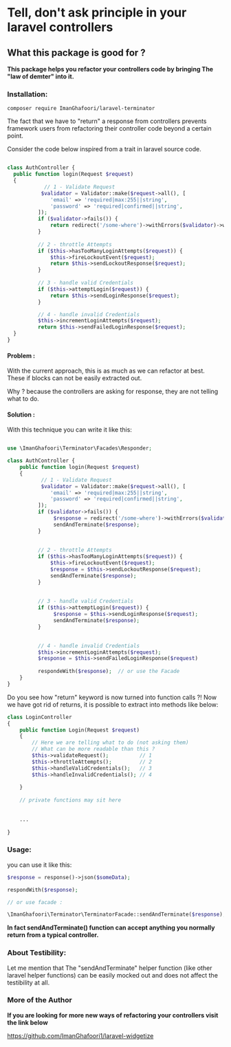 # Tell, don't ask principle in your laravel controllers

## What this package is good for ?

**This package helps you refactor your controllers code by bringing The "law of demter" into it.**



### Installation:

`
composer require ImanGhafoori/laravel-terminator
`



The fact that we have to "return" a response from controllers prevents framework users from refactoring their controller code beyond a certain point.

Consider the code below inspired from a trait in laravel source code.

```php

class AuthController {
  public function login(Request $request)
  {
            // 1 - Validate Request
           $validator = Validator::make($request->all(), [
              'email' => 'required|max:255||string',
              'password' => 'required|confirmed||string',
          ]);
          if ($validator->fails()) {
              return redirect('/some-where')->withErrors($validator)->withInput();
          }
         
          // 2 - throttle Attempts
          if ($this->hasTooManyLoginAttempts($request)) {
              $this->fireLockoutEvent($request);
              return $this->sendLockoutResponse($request);
          }
         
          // 3 - handle valid Credentials
          if ($this->attemptLogin($request)) {
              return $this->sendLoginResponse($request);
          }

          // 4 - handle invalid Credentials
          $this->incrementLoginAttempts($request);
          return $this->sendFailedLoginResponse($request);
  }
}

```
#### Problem :

With the current approach, this is as much as we can refactor at best.
These if blocks can not be easily extracted out.

Why ? because the controllers are asking for response, they are not telling what to do.

#### Solution : 

With this technique you can write it like this:

```php

use \ImanGhafoori\Terminator\Facades\Responder;

class AuthController {
    public function login(Request $request)
    {
           // 1 - Validate Request
           $validator = Validator::make($request->all(), [
              'email' => 'required|max:255||string',
              'password' => 'required|confirmed||string',
          ]);
          if ($validator->fails()) {
               $response = redirect('/some-where')->withErrors($validator)->withInput();
               sendAndTerminate($response);
          }
          
         
          // 2 - throttle Attempts
          if ($this->hasTooManyLoginAttempts($request)) {
              $this->fireLockoutEvent($request);
              $response = $this->sendLockoutResponse($request);
              sendAndTerminate($response);
          }
          
         
          // 3 - handle valid Credentials
          if ($this->attemptLogin($request)) {
               $response = $this->sendLoginResponse($request);
               sendAndTerminate($response);
          }
          

          // 4 - handle invalid Credentials
          $this->incrementLoginAttempts($request);
          $response = $this->sendFailedLoginResponse($request) 
         
          respondeWith($response);  // or use the Facade
    }
}

```
Do you see how "return" keyword is now turned into function calls ?!
Now we have got rid of returns, it is possible to extract into methods like below:


```php
class LoginController
{
    public function Login(Request $request)
    {
        // Here we are telling what to do (not asking them)
        // What can be more readable than this ?
        $this->validateRequest();          // 1
        $this->throttleAttempts();         // 2
        $this->handleValidCredentials();   // 3 
        $this->handleInvalidCredentials(); // 4
        
    }
    
    // private functions may sit here
    
    
    ...
    
}
```


### Usage:

you can use it like this:

```php
$response = response()->json($someData);

respondWith($response);

// or use facade :

\ImanGhafoori\Terminator\TerminatorFacade::sendAndTerminate($response);

```
**In fact sendAndTerminate() function can accept anything you normally return from a typical controller.**


### About Testibility:
Let me mention that The "sendAndTerminate" helper function (like other laravel helper functions) can be easily mocked out and does not affect the testibility at all.



### More of the Author

**If you are looking for more new ways of refactoring your controllers visit the link below**

https://github.com/ImanGhafoori1/laravel-widgetize


